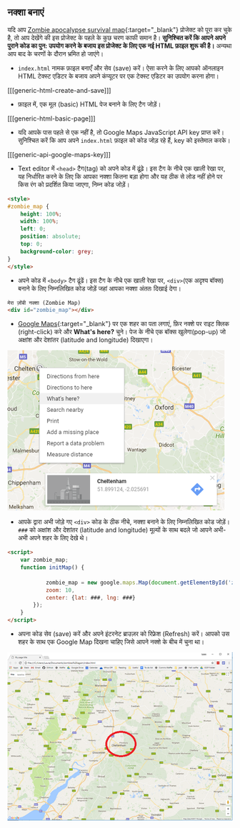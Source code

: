 ## नक्शा बनाएं

यदि आप [Zombie apocalypse survival map](https://projects.raspberrypi.org/en/projects/zombie-apocalypse-map){:target="_blank"} प्रोजेक्ट को पूरा कर चुके है, तो आप देखेंगे की इस प्रोजेक्ट के पहले के कुछ चरण काफी समान है। **सुनिश्चित करें कि आपने अपने पुराने कोड का पुन: उपयोग करने के बजाय इस प्रोजेक्ट के लिए एक नई HTML फ़ाइल शुरू की है।** अन्यथा आप बाद के चरणों के दौरान भ्रमित हो जाएंगे।

+ `index.html` नामक फ़ाइल बनाएँ और सेव (save) करें। ऐसा करने के लिए आपको ऑनलाइन HTML टेक्स्ट एडिटर के बजाय अपने कंप्यूटर पर एक टेक्स्ट एडिटर का उपयोग करना होगा।

[[[generic-html-create-and-save]]]

+ फ़ाइल में, एक मूल (basic) HTML पेज बनाने के लिए टैग जोड़ें।

[[[generic-html-basic-page]]]

+ यदि आपके पास पहले से एक नहीं है, तो Google Maps JavaScript API key प्राप्त करें। सुनिश्चित करें कि आप अपने `index.html` फ़ाइल को कोड जोड़ रहे हैं, key को इस्तेमाल करके।

[[[generic-api-google-maps-key]]]

+ Text editor में `<head>` टैग(tag) को अपने कोड में ढूंढ़े। इस टैग के नीचे एक खाली रेखा पर, यह निर्धारित करने के लिए कि आपका नक्शा कितना बड़ा होगा और यह ठीक से लोड नहीं होने पर किस रंग को प्रदर्शित किया जाएगा, निम्न कोड जोड़ें।

```html
<style>
#zombie_map {
    height: 100%;
    width: 100%;
    left: 0;
    position: absolute;
    top: 0;  
    background-color: grey;
}
</style>
```

+ अपने कोड में `<body>` टैग ढूंढें। इस टैग के नीचे एक खाली रेखा पर, `<div>`(एक अदृश्य बॉक्स) बनाने के लिए निम्नलिखित कोड जोड़ें जहां आपका नक्शा अंततः दिखाई देगा।

```html
मेरा ज़ोंबी नक्शा (Zombie Map)
<div id="zombie_map"></div>
```

+ [Google Maps](http://maps.google.com){:target="_blank"} पर एक शहर का पता लगाएं, फ़िर नक्शे पर राइट क्लिक (right-click) करे और **What's here?** चुने। पेज के नीचे एक बॉक्स खुलेगा(pop-up) जो अक्षांश और देशांतर (latitude and longitude) दिखाएगा।

![अक्षांश और देशांतर(latitude and longitude) खोजना](images/whats-here.png)

+ आपके द्वारा अभी जोड़े गए `<div>` कोड के ठीक नीचे, नक्शा बनाने के लिए निम्नलिखित कोड जोड़ें। `###` को अक्षांश और देशांतर (latitude and longitude) मूल्यों के साथ बदले जो आपने अभी-अभी अपने शहर के लिए देखे थे।

```html
<script>
    var zombie_map;
    function initMap() {

            zombie_map = new google.maps.Map(document.getElementById('zombie_map'), {
            zoom: 10,
            center: {lat: ###, lng: ###}
        });
    }
</script>
```

+ अपना कोड सेव (save) करें और अपने इंटरनेट ब्राउज़र को रिफ्रेश (Refresh) करें। आपको उस शहर के साथ एक Google Map दिखना चाहिए जिसे आपने नक्शे के बीच में चुना था।

![केन्द्रित नक्शा](images/centered-map.png)